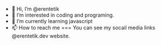 - 👋 Hi, I’m @erentetik
- 👀 I’m interested in coding and programing.
- 🌱 I’m currently learning javascript
- 📫 How to reach me === You can see my socail media links @erentetik.dev website.


